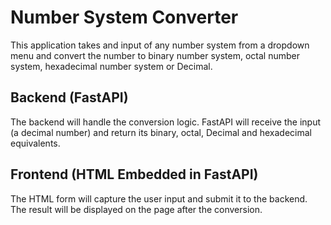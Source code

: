 # Number System Converter

This application takes and input of any number system from a dropdown menu and convert the number to binary number system, octal number system, hexadecimal number system or Decimal.



## Backend (FastAPI)

The backend will handle the conversion logic. FastAPI will receive the input (a decimal number) and return its binary, octal, Decimal and hexadecimal equivalents.

## Frontend (HTML Embedded in FastAPI)

The HTML form will capture the user input and submit it to the backend. The result will be displayed on the page after the conversion.
